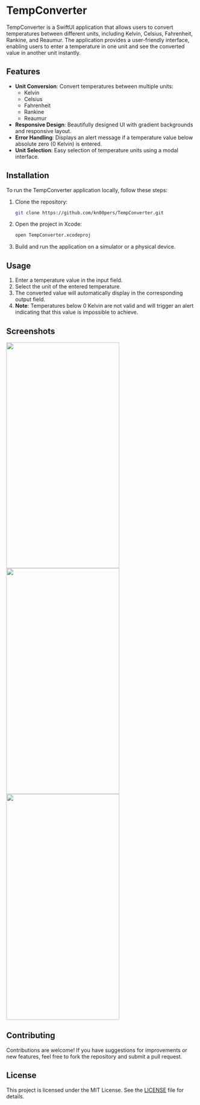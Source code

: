 # TempConverter

TempConverter is a SwiftUI application that allows users to convert temperatures between different units, including Kelvin, Celsius, Fahrenheit, Rankine, and Reaumur. The application provides a user-friendly interface, enabling users to enter a temperature in one unit and see the converted value in another unit instantly.

## Features

- **Unit Conversion**: Convert temperatures between multiple units:
  - Kelvin
  - Celsius
  - Fahrenheit
  - Rankine
  - Reaumur
- **Responsive Design**: Beautifully designed UI with gradient backgrounds and responsive layout.
- **Error Handling**: Displays an alert message if a temperature value below absolute zero (0 Kelvin) is entered.
- **Unit Selection**: Easy selection of temperature units using a modal interface.

## Installation

To run the TempConverter application locally, follow these steps:

1. Clone the repository:

   ```bash
   git clone https://github.com/kn00pers/TempConverter.git

2. Open the project in Xcode:
   ```bash
   open TempConverter.xcodeproj

3. Build and run the application on a simulator or a physical device.
   

## Usage

1. Enter a temperature value in the input field.
2. Select the unit of the entered temperature.
3. The converted value will automatically display in the corresponding output field.
4. **Note**: Temperatures below 0 Kelvin are not valid and will trigger an alert indicating that this value is impossible to achieve.

## Screenshots

<img src='https://github.com/user-attachments/assets/9a4f7af3-3800-4237-9888-80278060a082' width=300 height=600>
<img src='https://github.com/user-attachments/assets/aa0006c0-4992-4b16-8643-62d0d85088e4' width=300 height=600>
<img src='https://github.com/user-attachments/assets/42cb721d-ea2d-4ddf-8119-de949042ee9c' width=300 height=600>

## Contributing

Contributions are welcome! If you have suggestions for improvements or new features, feel free to fork the repository and submit a pull request.

## License

This project is licensed under the MIT License. See the [LICENSE](LICENSE) file for details.
